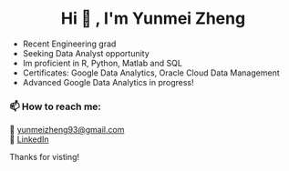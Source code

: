 
<h1 align="center"> <b>Hi 👋 , I'm Yunmei Zheng </b></h1>


- Recent Engineering grad
- Seeking Data Analyst opportunity
- Im proficient in R, Python, Matlab and SQL
- Certificates: Google Data Analytics, Oracle Cloud Data Management
- Advanced Google Data Analytics in progress!

 <h3>📫 How to reach me:</h3>
    <p>📧 <a href="mailto:yunmeizheng93@gmail.com">yunmeizheng93@gmail.com</a><br>
       💼 <a href="https://www.linkedin.com/in/yunmei" target="_blank">LinkedIn </a> <br>

    
  Thanks for visting!
      



<br><br>
<!--
**yun-mei/yun-mei** is a ✨ _special_ ✨ repository because its `README.md` (this file) appears on your GitHub profile.

Here are some ideas to get you started:

- 🔭 I’m currently working on ...
- 🌱 I’m currently learning ...
- 👯 I’m looking to collaborate on ...
- 🤔 I’m looking for help with ...
- 💬 Ask me about ...
- 📫 How to reach me: ...
- 😄 Pronouns: ...
- ⚡ Fun fact: ...
-->
